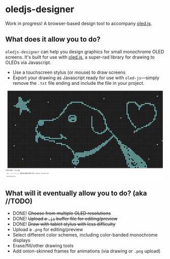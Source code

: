 # oledjs-designer
Work in progress! A browser-based design tool to accompany [oled.js](https://github.com/noopkat/oled-js).

## What does it allow you to do?
`oledjs-designer` can help you design graphics for small monochrome OLED screens. It's built for use with [oled.js](https://github.com/noopkat/oled-js), a super-rad library for drawing to OLEDs via Javascript.

 - Use a touchscreen stylus (or mouse) to draw screens
 - Export your drawing as Javascript ready for use with `oled-js`&mdash;simply remove the `.txt` file ending and include the file in your project.

 ![Screenshot](screenshot.png)
 
 ## What will it eventually allow you to do? (aka //TODO)
  - DONE! <s>Choose from multiple OLED resolutions</s>
  - DONE! <s>Upload a `.js` buffer file for editing/preview</s>
  - DONE! <s>Draw with tablet stylus with less difficulty</s>
  - Upload a `.png` for editing/preview
  - Select different color schemes, including color-banded monochrome displays
  - Erase/fill/other drawing tools
  - Add onion-skinned frames for animations (via drawing or `.png` upload)
